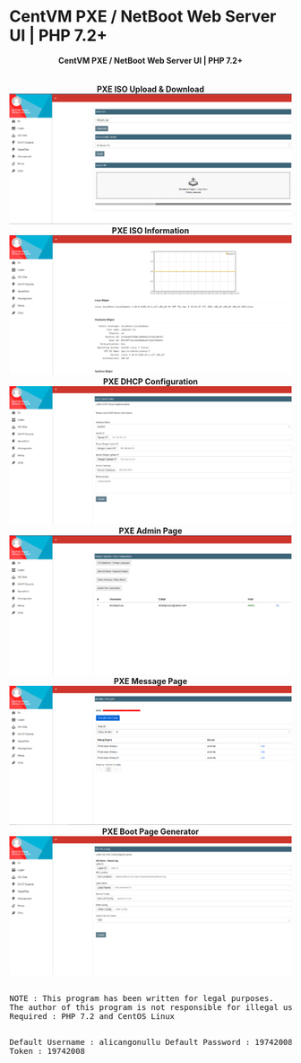 # CentVM PXE / NetBoot Web Server UI | PHP 7.2+
<center><b>CentVM PXE / NetBoot Web Server UI | PHP 7.2+</b></center><br>
<br>

<center>
<b>PXE ISO Upload & Download</b></br>
<img src="pics/1.png"><br>
<b>PXE ISO Information</b></br>
<img src="pics/2.png"><br>
<b>PXE DHCP Configuration</b></br>
<img src="pics/3.png"><br>
<b>PXE Admin Page</b></br>
<img src="pics/4.png"><br>
<b>PXE Message Page</b></br>
<img src="pics/5.png"><br>
<b>PXE Boot Page Generator</b></br>
<img src="pics/6.png"><br>
</center><br>
<pre>
NOTE : This program has been written for legal purposes. 
The author of this program is not responsible for illegal uses.
Required : PHP 7.2 and CentOS Linux

Default Username : alicangonullu
Default Password : 19742008
Default Token : 19742008
</pre>
<br>
